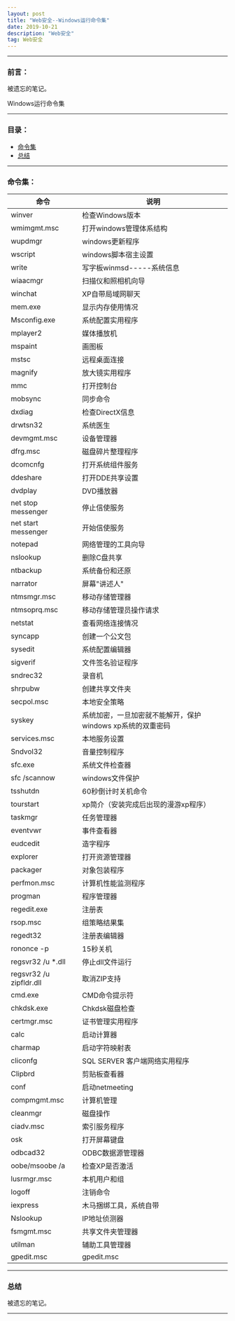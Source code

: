 ```yaml
---
layout: post
title: "Web安全--Windows运行命令集"
date: 2019-10-21
description: "Web安全"
tag: Web安全
---
```

---

### 前言：

被遗忘的笔记。<br>

Windows运行命令集 <br>

---


### 目录：

* <a href="#a" target="_self">命令集</a>
* <a href="#zg" target="_self">总结</a>

-----


### <span id = "a">命令集：</span>


| 命令 | 说明 |
| --- | --- |
| winver | 检查Windows版本 |
| wmimgmt.msc | 打开windows管理体系结构 |
| wupdmgr | windows更新程序 |
| wscript | windows脚本宿主设置 |
| write | 写字板winmsd-----系统信息 |
| wiaacmgr | 扫描仪和照相机向导 |
| winchat | XP自带局域网聊天 |
| mem.exe | 显示内存使用情况 |
| Msconfig.exe | 系统配置实用程序 |
| mplayer2 | 媒体播放机 |
| mspaint | 画图板 |
| mstsc | 远程桌面连接 |
| magnify | 放大镜实用程序 |
| mmc | 打开控制台 |
| mobsync | 同步命令 |
| dxdiag | 检查DirectX信息 |
| drwtsn32 | 系统医生 |
| devmgmt.msc | 设备管理器 |
| dfrg.msc | 磁盘碎片整理程序 |
| dcomcnfg | 打开系统组件服务 |
| ddeshare | 打开DDE共享设置 |
| dvdplay | DVD播放器 |
| net stop messenger | 停止信使服务 |
| net start messenger | 开始信使服务 |
| notepad | 网络管理的工具向导 |
| nslookup | 删除C盘共享 |
| ntbackup | 系统备份和还原 |
| narrator | 屏幕"讲述人" |
| ntmsmgr.msc | 移动存储管理器 |
| ntmsoprq.msc | 移动存储管理员操作请求 |
| netstat | 查看网络连接情况 |
| syncapp | 创建一个公文包 |
| sysedit | 系统配置编辑器 |
| sigverif | 文件签名验证程序 |
| sndrec32 | 录音机 |
| shrpubw | 创建共享文件夹 |
| secpol.msc | 本地安全策略 |
| syskey | 系统加密，一旦加密就不能解开，保护windows xp系统的双重密码 |
| services.msc | 本地服务设置  |
| Sndvol32 | 音量控制程序 |
| sfc.exe | 系统文件检查器 |
| sfc /scannow | windows文件保护 |
| tsshutdn | 60秒倒计时关机命令 |
| tourstart | xp简介（安装完成后出现的漫游xp程序） |
| taskmgr | 任务管理器 |
| eventvwr | 事件查看器 |
| eudcedit | 造字程序 |
| explorer | 打开资源管理器 |
| packager | 对象包装程序 |
| perfmon.msc | 计算机性能监测程序 |
| progman | 程序管理器 |
| regedit.exe | 注册表 |
| rsop.msc | 组策略结果集 |
| regedt32 | 注册表编辑器 |
| rononce -p | 15秒关机 |
| regsvr32 /u *.dll | 停止dll文件运行 |
| regsvr32 /u zipfldr.dll | 取消ZIP支持 |
| cmd.exe | CMD命令提示符 |
| chkdsk.exe | Chkdsk磁盘检查 |
| certmgr.msc | 证书管理实用程序 |
| calc | 启动计算器 |
| charmap | 启动字符映射表 |
| cliconfg | SQL SERVER 客户端网络实用程序 |
| Clipbrd | 剪贴板查看器 |
| conf | 启动netmeeting |
| compmgmt.msc | 计算机管理 |
| cleanmgr | 磁盘操作 |
| ciadv.msc | 索引服务程序 |
| osk | 打开屏幕键盘 |
| odbcad32 | ODBC数据源管理器 |
| oobe/msoobe /a | 检查XP是否激活 |
| lusrmgr.msc | 本机用户和组 |
| logoff | 注销命令 |
| iexpress | 木马捆绑工具，系统自带 |
| Nslookup | IP地址侦测器 |
| fsmgmt.msc | 共享文件夹管理器 |
| utilman | 辅助工具管理器 |
| gpedit.msc | gpedit.msc |


-----


### <span id = "zg">总结</span>

被遗忘的笔记。

--------
